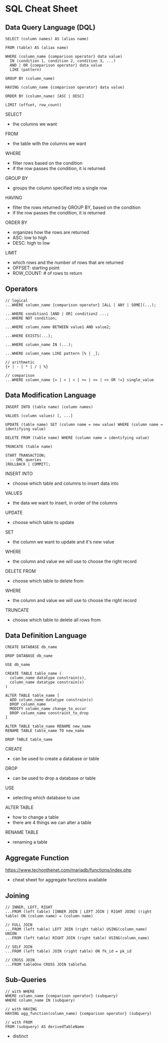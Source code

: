 # SQL Cheat Sheet
## Data Query Language (DQL)
```
SELECT (column names) AS (alias name)

FROM (table) AS (alias name)

WHERE (column_name {comparison operator} data value)
  IN (condition 1, condition 2, condition 3, ...)
  AND | OR {comparison operator} data value
  LIKE (pattern)

GROUP BY (column_name)

HAVING (column_name {comparison operator} data value)

ORDER BY (column_name) [ASC | DESC]

LIMIT (offset, row_count)
```
SELECT
- the columns we want 

FROM
- the table with the columns we want  

WHERE
- filter rows based on the condition
- if the row passes the condition, it is returned  

GROUP BY
- groups the column specified into a single row  

HAVING
- filter the rows returned by GROUP BY, based on the condition
- if the row passes the condition, it is returned  

ORDER BY
- organizes how the rows are returned
- ASC: low to high
- DESC: high to low  

LIMIT
- which rows and the number of rows that are returned
- OFFSET: starting point
- ROW_COUNT: # of rows to return  

## Operators
```
// logical
...WHERE column_name {comparison operator} [ALL | ANY | SOME](...);

...WHERE condition1 [AND | OR] condition2 ...;
...WHERE NOT condition;

...WHERE column_name BETWEEN value1 AND value2;

...WHERE EXISTS(...);

...WHERE column_name IN (...);

...WHERE column_name LIKE pattern [% | _];

// arithmetic
{+ | - | * | / | %}

// comparison
...WHERE column_name {= | > | < | >= | <= | <> OR !=} single_value
```  

## Data Modification Language
```
INSERT INTO (table name) (column names)

VALUES (column values) [, ...]

UPDATE (table name) SET (column name = new value) WHERE (column name = identifying value)

DELETE FROM (table name) WHERE (column name = identifying value)

TRUNCATE (table name)

START TRANSACTION;
  -- DML queries
[ROLLBACK | COMMIT];
```
INSERT INTO
- choose which table and columns to insert data into  

VALUES
- the data we want to insert, in order of the columns  

UPDATE
- choose which table to update  

SET
- the column we want to update and it's new value  

WHERE
- the column and value we will use to choose the right record  

DELETE FROM
- choose which table to delete from  

WHERE
- the column and value we will use to choose the right record  

TRUNCATE
- choose which table to delete all rows from  

## Data Definition Language
```
CREATE DATABASE db_name

DROP DATABASE db_name

USE db_name

CREATE TABLE table_name (
  column_name datatype constrain(s),
  column_name datatype constrain(s)
)

ALTER TABLE table_name [
  ADD column_name datatype constrain(s)
  DROP column_name
  MODIFY column_name change_to_occur
  DROP column_name constraint_to_drop
]

ALTER TABLE table_name RENAME new_name
RENAME TABLE table_name TO new_name

DROP TABLE table_name
```
CREATE
- can be used to create a database or table  

DROP
- can be used to drop a database or table  

USE
- selecting which database to use  

ALTER TABLE
- how to change a table
- there are 4 things we can alter a table

RENAME TABLE
- renaming a table  

## Aggregate Function
https://www.techonthenet.com/mariadb/functions/index.php 
- cheat sheet for aggregate functions available  

## Joining
```
// INNER, LEFT, RIGHT
...FROM (left table) [INNER JOIN | LEFT JOIN | RIGHT JOIN] (right table) ON (column name) = (column name)

// FULL JOIN
...FROM (left table) LEFT JOIN (right table) USING(column_name)
UNION
...FROM (left table) RIGHT JOIN (right table) USING(column_name)

// SELF JOIN
...FROM (left table) JOIN (right table) ON fk_id = pk_id

// CROSS JOIN
...FROM tableOne CROSS JOIN tableTwo
```

## Sub-Queries
```
// with WHERE
WHERE column_name {comparison operator} (subquery)
WHERE column_name IN (subquery)

// with HAVING
HAVING agg_function(column_name) {comparison operator} (subquery)

// with FROM
FROM (subquery) AS derivedTableName
```

- distinct